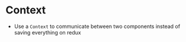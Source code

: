 # Context

- Use a `Context` to communicate between two components instead of saving everything on redux
